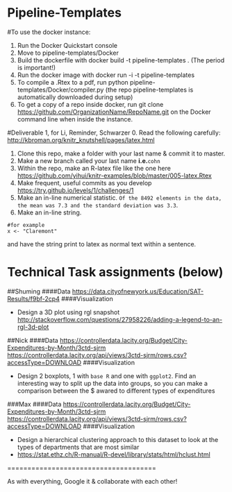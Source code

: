 # Pipeline-Templates
#To use the docker instance:
1.  Run the Docker Quickstart console
2.  Move to pipeline-templates/Docker
3.  Build the dockerfile with docker build -t pipeline-templates .  (The period is important!)
4.  Run the docker image with docker run -i -t pipeline-templates
5.  To compile a .Rtex to a pdf, run python pipeline-templates/Docker/compiler.py <filename> (the repo pipeline-templates is automatically downloaded during setup)
6.  To get a copy of a repo inside docker, run git clone https://github.com/OrganizationName/RepoName.git on the Docker command line when inside the instance.

#Deliverable 1, for Li, Reminder, Schwarzer
0. Read the following carefully: http://kbroman.org/knitr_knutshell/pages/latex.html
1. Clone this repo, make a folder with your last name & commit it to master.
2. Make a new branch called your last name __i.e.__`cohn`
2. Within the repo, make an R-latex file like the one here https://github.com/yihui/knitr-examples/blob/master/005-latex.Rtex
3. Make frequent, useful commits as you develop https://try.github.io/levels/1/challenges/1
3. Make an in-line numerical statistic. `Of the 8492 elements in the data, the mean was 7.3 and the standard deviation was 3.3`.
4. Make an in-line string.

```
#for example
x <- "Claremont"
```
and have the string print to latex as normal text within a sentence.

# Technical Task assignments (below)

##Shuming
####Data
https://data.cityofnewyork.us/Education/SAT-Results/f9bf-2cp4
####Visualization
- Design a 3D plot using rgl snapshot http://stackoverflow.com/questions/27958226/adding-a-legend-to-an-rgl-3d-plot 

##Nick
####Data
https://controllerdata.lacity.org/Budget/City-Expenditures-by-Month/3ctd-sjrm
https://controllerdata.lacity.org/api/views/3ctd-sjrm/rows.csv?accessType=DOWNLOAD
####Visualization
- Design 2 boxplots, 1 with `base R` and one with `ggplot2`.  Find an interesting way to split up the data into groups, so you can make a comparison between the $ awared to different types of expenditures

###Max
####Data
https://controllerdata.lacity.org/Budget/City-Expenditures-by-Month/3ctd-sjrm
https://controllerdata.lacity.org/api/views/3ctd-sjrm/rows.csv?accessType=DOWNLOAD
####Visualization
- Design a hierarchical clustering approach to this dataset to look at the types of departments that are most similar
- https://stat.ethz.ch/R-manual/R-devel/library/stats/html/hclust.html





=====================================

As with everything, Google it & collaborate with each other!
